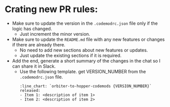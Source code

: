 # Crating new PR rules:

- Make sure to update the version in the `.codemodrc.json` file only if the logic has changed.
  - Just increment the minor version.
- Make sure to update the `README.md` file with any new features or changes if there are already there.
  - No need to add new sections about new features or updates.
  - Just update the existing sections if it is required.
- Add the end, generate a short summary of the changes in the chat so I can share it in Slack.
  - Use the following template. get VERSION_NUMBER from the `.codemodrc.json` file.
    ```
    :line_chart: `orbiter-to-hopper-codemods {VERSION_NUMBER}` released:
    - Item 1: <description of item 1>
    - Item 2: <description of item 2>
    ```
